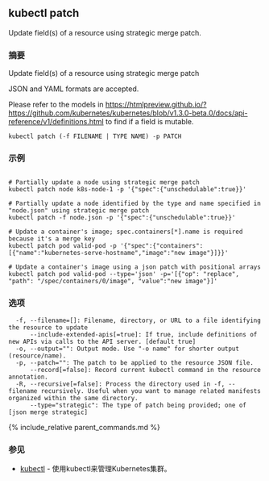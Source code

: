 ---
---

## kubectl patch

Update field(s) of a resource using strategic merge patch.

### 摘要


Update field(s) of a resource using strategic merge patch

JSON and YAML formats are accepted.

Please refer to the models in https://htmlpreview.github.io/?https://github.com/kubernetes/kubernetes/blob/v1.3.0-beta.0/docs/api-reference/v1/definitions.html to find if a field is mutable.

```
kubectl patch (-f FILENAME | TYPE NAME) -p PATCH
```

### 示例

```

# Partially update a node using strategic merge patch
kubectl patch node k8s-node-1 -p '{"spec":{"unschedulable":true}}'

# Partially update a node identified by the type and name specified in "node.json" using strategic merge patch
kubectl patch -f node.json -p '{"spec":{"unschedulable":true}}'

# Update a container's image; spec.containers[*].name is required because it's a merge key
kubectl patch pod valid-pod -p '{"spec":{"containers":[{"name":"kubernetes-serve-hostname","image":"new image"}]}}'

# Update a container's image using a json patch with positional arrays
kubectl patch pod valid-pod --type='json' -p='[{"op": "replace", "path": "/spec/containers/0/image", "value":"new image"}]'
```

### 选项

```
  -f, --filename=[]: Filename, directory, or URL to a file identifying the resource to update
      --include-extended-apis[=true]: If true, include definitions of new APIs via calls to the API server. [default true]
  -o, --output="": Output mode. Use "-o name" for shorter output (resource/name).
  -p, --patch="": The patch to be applied to the resource JSON file.
      --record[=false]: Record current kubectl command in the resource annotation.
  -R, --recursive[=false]: Process the directory used in -f, --filename recursively. Useful when you want to manage related manifests organized within the same directory.
      --type="strategic": The type of patch being provided; one of [json merge strategic]
```

{% include_relative parent_commands.md %}

### 参见

* [kubectl](kubectl.md)	 - 使用kubectl来管理Kubernetes集群。
